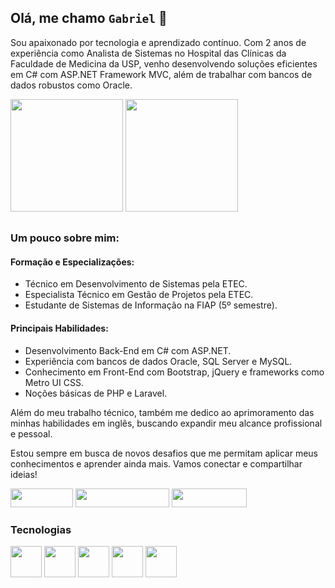 ## Olá, me chamo `Gabriel` 👋

Sou apaixonado por tecnologia e aprendizado contínuo. Com 2 anos de experiência como Analista de Sistemas no Hospital das Clínicas da Faculdade de Medicina da USP, venho desenvolvendo soluções eficientes em C# com ASP.NET Framework MVC, além de trabalhar com bancos de dados robustos como Oracle.

<div style="display: inline_block">
  <img height="180em" src="https://github-readme-stats.vercel.app/api?username=gabriel-steixeira&show_icons=true&theme=transparent" />
  <img height="180em" src="https://github-readme-stats.vercel.app/api/top-langs/?username=gabriel-steixeira&layout=compact&show_icons=true&theme=transparent" />
</div>

##

### Um pouco sobre mim:
#### Formação e Especializações:
- Técnico em Desenvolvimento de Sistemas pela ETEC.
- Especialista Técnico em Gestão de Projetos pela ETEC.
- Estudante de Sistemas de Informação na FIAP (5º semestre).

#### Principais Habilidades:
- Desenvolvimento Back-End em C# com ASP.NET.
- Experiência com bancos de dados Oracle, SQL Server e MySQL.
- Conhecimento em Front-End com Bootstrap, jQuery e frameworks como Metro UI CSS.
- Noções básicas de PHP e Laravel.

Além do meu trabalho técnico, também me dedico ao aprimoramento das minhas habilidades em inglês, buscando expandir meu alcance profissional e pessoal.

Estou sempre em busca de novos desafios que me permitam aplicar meus conhecimentos e aprender ainda mais. Vamos conectar e compartilhar ideias!

<div style="display: inline_block">
  <a href="https://www.linkedin.com/in/gabriel-steixeira"><img width="100em" height="30em" src="https://img.shields.io/badge/LinkedIn-0077B5?style=for-the-badge&logo=linkedin&logoColor=white" /></a>
  <a href="mailto:gabrielsouzat2005@outlook.com"><img width="150em" height="30em" src="https://img.shields.io/badge/Microsoft_Outlook-0078D4?style=for-the-badge&logo=microsoft-outlook&logoColor=white" /></a>
  <a href="https://api.whatsapp.com/send?phone=5511976570086&text=Ol%C3%A1%20Gabriel,%20tudo%20bem?%20Peguei%20seu%20contato%20no%20GitHub"><img width="120em"  height="30em" src="https://img.shields.io/badge/WhatsApp-25D366?style=for-the-badge&logo=whatsapp&logoColor=white" /></a>
</div>

### Tecnologias
<div style="display: inline_block">
  <img width="50em" style="" src="https://icongr.am/devicon/bootstrap-plain.svg?size=128&color=6e2cf2" />  
  <img width="50em" style="" src="https://icongr.am/devicon/csharp-original.svg?size=128&color=currentColor" />
  <img width="50em" style="" src="https://icongr.am/devicon/dot-net-original-wordmark.svg?size=128&color=currentColor" />
  <img width="50em" style="" src="https://icongr.am/devicon/jquery-original-wordmark.svg?size=128&color=currentColor" />
  <img width="50em" style="" src="https://icongr.am/devicon/oracle-original.svg?size=128&color=currentColor" />
</div>
